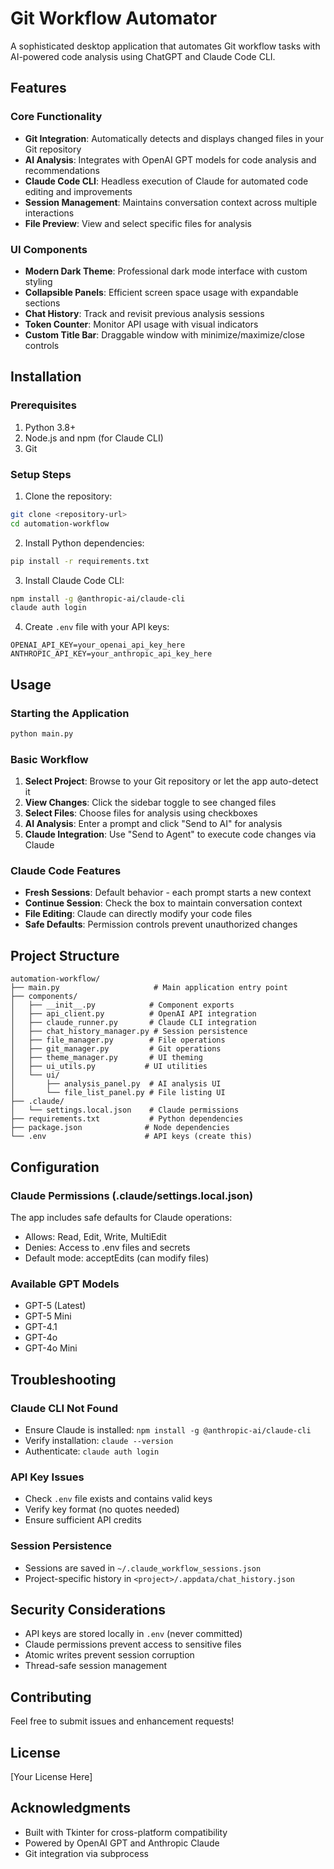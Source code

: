 # Git Workflow Automator

A sophisticated desktop application that automates Git workflow tasks with AI-powered code analysis using ChatGPT and Claude Code CLI.

## Features

### Core Functionality
- **Git Integration**: Automatically detects and displays changed files in your Git repository
- **AI Analysis**: Integrates with OpenAI GPT models for code analysis and recommendations
- **Claude Code CLI**: Headless execution of Claude for automated code editing and improvements
- **Session Management**: Maintains conversation context across multiple interactions
- **File Preview**: View and select specific files for analysis

### UI Components
- **Modern Dark Theme**: Professional dark mode interface with custom styling
- **Collapsible Panels**: Efficient screen space usage with expandable sections
- **Chat History**: Track and revisit previous analysis sessions
- **Token Counter**: Monitor API usage with visual indicators
- **Custom Title Bar**: Draggable window with minimize/maximize/close controls

## Installation

### Prerequisites
1. Python 3.8+
2. Node.js and npm (for Claude CLI)
3. Git

### Setup Steps

1. Clone the repository:
```bash
git clone <repository-url>
cd automation-workflow
```

2. Install Python dependencies:
```bash
pip install -r requirements.txt
```

3. Install Claude Code CLI:
```bash
npm install -g @anthropic-ai/claude-cli
claude auth login
```

4. Create `.env` file with your API keys:
```env
OPENAI_API_KEY=your_openai_api_key_here
ANTHROPIC_API_KEY=your_anthropic_api_key_here
```

## Usage

### Starting the Application
```bash
python main.py
```

### Basic Workflow
1. **Select Project**: Browse to your Git repository or let the app auto-detect it
2. **View Changes**: Click the sidebar toggle to see changed files
3. **Select Files**: Choose files for analysis using checkboxes
4. **AI Analysis**: Enter a prompt and click "Send to AI" for analysis
5. **Claude Integration**: Use "Send to Agent" to execute code changes via Claude

### Claude Code Features
- **Fresh Sessions**: Default behavior - each prompt starts a new context
- **Continue Session**: Check the box to maintain conversation context
- **File Editing**: Claude can directly modify your code files
- **Safe Defaults**: Permission controls prevent unauthorized changes

## Project Structure

```
automation-workflow/
├── main.py                     # Main application entry point
├── components/
│   ├── __init__.py            # Component exports
│   ├── api_client.py          # OpenAI API integration
│   ├── claude_runner.py       # Claude CLI integration
│   ├── chat_history_manager.py # Session persistence
│   ├── file_manager.py        # File operations
│   ├── git_manager.py         # Git operations
│   ├── theme_manager.py       # UI theming
│   ├── ui_utils.py           # UI utilities
│   └── ui/
│       ├── analysis_panel.py  # AI analysis UI
│       └── file_list_panel.py # File listing UI
├── .claude/
│   └── settings.local.json    # Claude permissions
├── requirements.txt           # Python dependencies
├── package.json              # Node dependencies
└── .env                      # API keys (create this)
```

## Configuration

### Claude Permissions (.claude/settings.local.json)
The app includes safe defaults for Claude operations:
- Allows: Read, Edit, Write, MultiEdit
- Denies: Access to .env files and secrets
- Default mode: acceptEdits (can modify files)

### Available GPT Models
- GPT-5 (Latest)
- GPT-5 Mini
- GPT-4.1
- GPT-4o
- GPT-4o Mini

## Troubleshooting

### Claude CLI Not Found
- Ensure Claude is installed: `npm install -g @anthropic-ai/claude-cli`
- Verify installation: `claude --version`
- Authenticate: `claude auth login`

### API Key Issues
- Check `.env` file exists and contains valid keys
- Verify key format (no quotes needed)
- Ensure sufficient API credits

### Session Persistence
- Sessions are saved in `~/.claude_workflow_sessions.json`
- Project-specific history in `<project>/.appdata/chat_history.json`

## Security Considerations

- API keys are stored locally in `.env` (never committed)
- Claude permissions prevent access to sensitive files
- Atomic writes prevent session corruption
- Thread-safe session management

## Contributing

Feel free to submit issues and enhancement requests!

## License

[Your License Here]

## Acknowledgments

- Built with Tkinter for cross-platform compatibility
- Powered by OpenAI GPT and Anthropic Claude
- Git integration via subprocess
